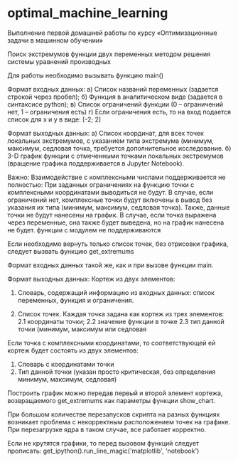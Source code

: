 # optimal_machine_learning
Выполнение первой домашней работы по курсу «Оптимизационные задачи в машинном обучении»

Поиск экстремумов функции двух переменных методом решения системы уравнений производных

Для работы необходимо вызывать функцию main()

Формат входных данных:
а) Список названий переменных (задается строкой через пробел);
б) Функция в аналитическом виде (задается в синтаксисе python);
в) Список ограничений функции (0 – ограничений нет, 1 – ограничения есть)
г) Если ограничения есть, то на вход подается список для x и y в виде: [-2; 2]

Формат выходных данных:
а) Список координат, для всех точек локальных экстремумов, с указанием типа экстремума (минимум, максимум, седловая точка, требуется дополнительное исследование.
б) 3-D график функции с отмеченными точками локальных экстремумов (вращение графика поддерживается в Jupyter Notebook).

Важно:
Взаимодействие с комплексными числами поддерживается не полностью:
При заданных ограничениях на функцию точки с комплексными координатами выводиться не будут.
В случае, если ограничений нет, комплексные точки будут включены в вывод без указания их типа (минимум, максимум, седловая точка). Также, данные точки не будут нанесены на график.
В случае, если точка выражена через переменные, она также будет выведена, но на график нанесена не будет.
функции с модулем не поддерживаются

Если необходимо вернуть только список точек, без отрисовки графика, следует вызвать функцию get_extremums

Формат входных данных такой же, как и при вызове функции main.

Формат выходных данных:
Кортеж из двух элементов:
1) Словарь, содержащий информацию из входных данных: список переменных, функция и ограничения.

2) Список точек. Каждая точка задана как кортеж из трех элементов:
2.1 координаты точки;
2.2 значение функции в точке
2.3 тип данной точки (минимум, максимум или седловая

Если точка с комплексными координатами, то соответствующей ей кортеж будет состоять из двух элементов:
1) Словарь с координатами точки
2) Тип данной точки (указан просто критическая, без определения минимум, максимум, седловая)

Построить график можно передав первый и второй элемент кортежа, возвращаемого get_extremums как параметры функции show_chart.

При большом количестве перезапусков скрипта на разных функциях возникает проблема с некорректным расположением точек на графике. При перезагрузке ядра в таком случае, все работает корректно.

Если не крутятся графики, то перед вызовом функций следует прописать: get_ipython().run_line_magic('matplotlib', 'notebook')
